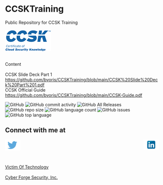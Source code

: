 # CCSKTraining
Public Repository for CCSK Training<BR /><BR />
<IMG SRC="https://github.com/bvoris/CCSKTraining/blob/main/ccsk.png"><BR /><BR />
  
Content<BR /><BR />
CCSK Slide Deck Part 1<BR />
https://github.com/bvoris/CCSKTraining/blob/main/CCSK%20Slide%20Deck%20Part%201.pdf
<BR />
CCSK Official Guide<BR />
https://github.com/bvoris/CCSKTraining/blob/main/CCSK-Guide.pdf
<BR />

<img alt="GitHub" src="https://img.shields.io/github/license/bvoris/CCSKTraining">
<img alt="GitHub commit activity" src="https://img.shields.io/github/commit-activity/m/bvoris/CCSKTraining">
<img alt="GitHub All Releases" src="https://img.shields.io/github/downloads/bvoris/CCSKTraining/total">
<img alt="GitHub repo size" src="https://img.shields.io/github/repo-size/bvoris/CCSKTraining">
<img alt="GitHub language count" src="https://img.shields.io/github/languages/count/bvoris/CCSKTraining">
<img alt="GitHub issues" src="https://img.shields.io/github/issues/bvoris/CCSKTraining">
<img alt="GitHub top language" src="https://img.shields.io/github/languages/top/bvoris/CCSKTraining">

## Connect with me at

<a href="https://twitter.com/HMInfoSecViking?ref_src=twsrc%5Etfw"><IMG SRC="https://github.com/bvoris/bvoris/blob/master/twitter.jpg" WIDTH=10% HEIGHT=10% ALIGN=LEFT></a>

<a href="https://www.linkedin.com/in/brad-voris" target="_blank"><IMG SRC="https://github.com/bvoris/bvoris/blob/master/linkedin.png" WIDTH=10% HEIGHT=4% ALIGN=RIGHT></a>

<BR /><BR />
<BR /><BR />

<A HREF="https://www.victimoftechnology.com">Victim Of Technology<A />
<BR /><BR />
<A HREF="https://www.cyberforgesecurity.com">Cyber Forge Security, Inc.<A />
<BR /><BR />
